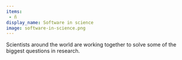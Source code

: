 ```yaml
---
items:
 - ñ
display_name: Software in science
image: software-in-science.png
---
```

Scientists around the world are working together to solve some of the biggest questions in research.
